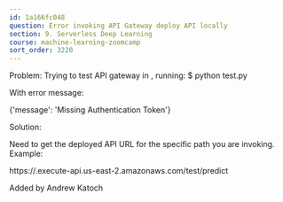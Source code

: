 ```yaml
---
id: 1a166fc048
question: Error invoking API Gateway deploy API locally
section: 9. Serverless Deep Learning
course: machine-learning-zoomcamp
sort_order: 3220
---
```


Problem: Trying to test API gateway in , running: $ python test.py

With error message:

{'message': 'Missing Authentication Token'}

Solution:

Need to get the deployed API URL for the specific path you are invoking. Example:

https://<random string>.execute-api.us-east-2.amazonaws.com/test/predict

Added by Andrew Katoch

